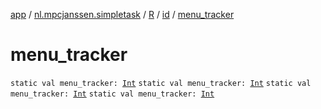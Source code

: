 [app](../../../index.md) / [nl.mpcjanssen.simpletask](../../index.md) / [R](../index.md) / [id](index.md) / [menu_tracker](.)

# menu_tracker

`static val menu_tracker: `[`Int`](https://kotlinlang.org/api/latest/jvm/stdlib/kotlin/-int/index.html)
`static val menu_tracker: `[`Int`](https://kotlinlang.org/api/latest/jvm/stdlib/kotlin/-int/index.html)
`static val menu_tracker: `[`Int`](https://kotlinlang.org/api/latest/jvm/stdlib/kotlin/-int/index.html)
`static val menu_tracker: `[`Int`](https://kotlinlang.org/api/latest/jvm/stdlib/kotlin/-int/index.html)
